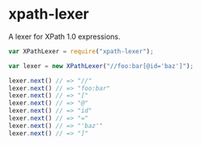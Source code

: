 # xpath-lexer

A lexer for XPath 1.0 expressions.

```javascript
var XPathLexer = require("xpath-lexer");

var lexer = new XPathLexer("//foo:bar[@id='baz']");

lexer.next() // => "//"
lexer.next() // => "foo:bar"
lexer.next() // => "["
lexer.next() // => "@"
lexer.next() // => "id"
lexer.next() // => "="
lexer.next() // => "'baz'"
lexer.next() // => "]"
```
